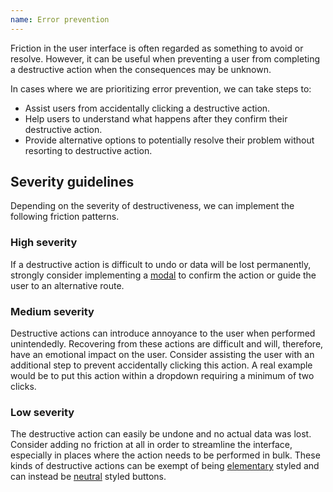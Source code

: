 ```yaml
---
name: Error prevention
---
```


Friction in the user interface is often regarded as something to avoid or resolve. However, it can be useful when preventing a user from completing a destructive action when the consequences may be unknown.

In cases where we are prioritizing error prevention, we can take steps to:

* Assist users from accidentally clicking a destructive action.
* Help users to understand what happens after they confirm their destructive action.
* Provide alternative options to potentially resolve their problem without resorting to destructive action.

## Severity guidelines

Depending on the severity of destructiveness, we can implement the following friction patterns.

### High severity

If a destructive action is difficult to undo or data will be lost permanently, strongly consider implementing a [modal](/components/modals) to confirm the action or guide the user to an alternative route.

### Medium severity

Destructive actions can introduce annoyance to the user when performed unintendedly. Recovering from these actions are difficult and will, therefore, have an emotional impact on the user. Consider assisting the user with an additional step to prevent accidentally clicking this action. A real example would be to put this action within a dropdown requiring a minimum of two clicks.

### Low severity

The destructive action can easily be undone and no actual data was lost. Consider adding no friction at all in order to streamline the interface, especially in places where the action needs to be performed in bulk. These kinds of destructive actions can be exempt of being [elementary](/components/buttons/#elementary) styled and can instead be [neutral](/components/buttons/#neutral) styled buttons.